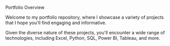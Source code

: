 Portfolio Overview

Welcome to my portfolio repository, where I showcase a variety of projects that I hope you'll find engaging and informative.

Given the diverse nature of these projects, you'll encounter a wide range of technologies, including Excel, Python, SQL, Power BI, Tableau, and more.
